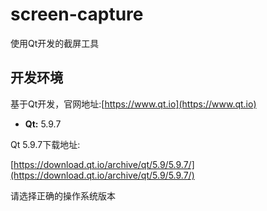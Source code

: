 # screen-capture

使用Qt开发的截屏工具

## 开发环境

基于Qt开发，官网地址:[https://www.qt.io](https://www.qt.io)

- **Qt:** 5.9.7

Qt 5.9.7下载地址:

[https://download.qt.io/archive/qt/5.9/5.9.7/](https://download.qt.io/archive/qt/5.9/5.9.7/)

请选择正确的操作系统版本
